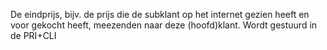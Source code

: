 De eindprijs, bijv. de prijs die de subklant op het internet gezien heeft en voor gekocht heeft, meezenden naar deze (hoofd)klant. Wordt gestuurd in de PRI+CLI